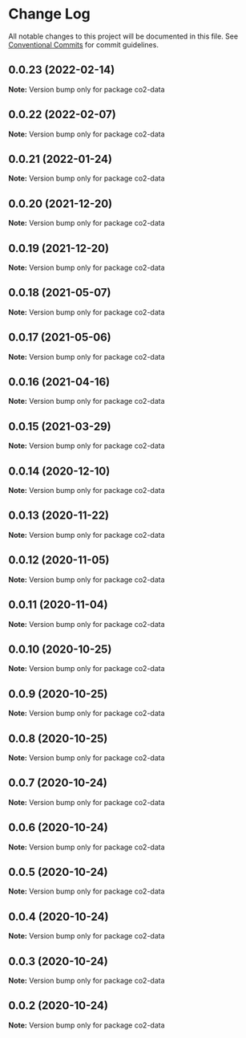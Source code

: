 # Change Log

All notable changes to this project will be documented in this file.
See [Conventional Commits](https://conventionalcommits.org) for commit guidelines.

## 0.0.23 (2022-02-14)

**Note:** Version bump only for package co2-data





## 0.0.22 (2022-02-07)

**Note:** Version bump only for package co2-data





## 0.0.21 (2022-01-24)

**Note:** Version bump only for package co2-data





## 0.0.20 (2021-12-20)

**Note:** Version bump only for package co2-data





## 0.0.19 (2021-12-20)

**Note:** Version bump only for package co2-data





## 0.0.18 (2021-05-07)

**Note:** Version bump only for package co2-data





## 0.0.17 (2021-05-06)

**Note:** Version bump only for package co2-data





## 0.0.16 (2021-04-16)

**Note:** Version bump only for package co2-data





## 0.0.15 (2021-03-29)

**Note:** Version bump only for package co2-data





## 0.0.14 (2020-12-10)

**Note:** Version bump only for package co2-data





## 0.0.13 (2020-11-22)

**Note:** Version bump only for package co2-data





## 0.0.12 (2020-11-05)

**Note:** Version bump only for package co2-data





## 0.0.11 (2020-11-04)

**Note:** Version bump only for package co2-data





## 0.0.10 (2020-10-25)

**Note:** Version bump only for package co2-data





## 0.0.9 (2020-10-25)

**Note:** Version bump only for package co2-data





## 0.0.8 (2020-10-25)

**Note:** Version bump only for package co2-data





## 0.0.7 (2020-10-24)

**Note:** Version bump only for package co2-data





## 0.0.6 (2020-10-24)

**Note:** Version bump only for package co2-data





## 0.0.5 (2020-10-24)

**Note:** Version bump only for package co2-data





## 0.0.4 (2020-10-24)

**Note:** Version bump only for package co2-data





## 0.0.3 (2020-10-24)

**Note:** Version bump only for package co2-data





## 0.0.2 (2020-10-24)

**Note:** Version bump only for package co2-data
